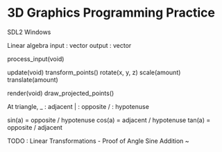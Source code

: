 # 3D Graphics Programming Practice 

SDL2
Windows

Linear algebra 
input : vector
output : vector

process_input(void)

update(void)
    transform_points()
        rotate(x, y, z)
        scale(amount)
        translate(amount)

render(void)
    draw_projected_points()

At triangle, 
    _ : adjacent
    | : opposite
    / : hypotenuse

sin(a) = opposite / hypotenuse
cos(a) = adjacent / hypotenuse
tan(a) = opposite / adjacent


TODO : Linear Transformations - Proof of Angle Sine Addition ~ 